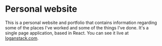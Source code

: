 # Personal website

This is a personal website and portfolio that contains information regarding some of the places I've worked and some of the things I've done. It's a single page application, based in React. You can see it live at [loganstack.com](loganstack.com).